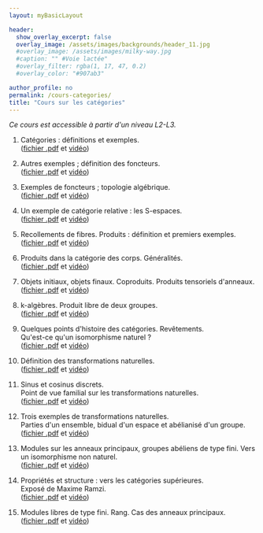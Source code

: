 ```yaml
---
layout: myBasicLayout

header:
  show_overlay_excerpt: false
  overlay_image: /assets/images/backgrounds/header_11.jpg
  #overlay_image: /assets/images/milky-way.jpg
  #caption: "" #Voie lactée"
  #overlay_filter: rgba(1, 17, 47, 0.2)
  #overlay_color: "#907ab3"

author_profile: no
permalink: /cours-categories/
title: "Cours sur les catégories"
---
```


*Ce cours est accessible à partir d'un niveau L2-L3.*

1. Catégories : définitions et exemples.  
([fichier .pdf](1_categories_definition_exemples.pdf)
et [vidéo](https://youtu.be/BqPdpzYh3uI))

1. Autres exemples ; définition des foncteurs.  
([fichier .pdf](2_autres_exemples_et_foncteurs.pdf)
et [vidéo](https://youtu.be/OxdiWXWGtWc))

1. Exemples de foncteurs ; topologie algébrique.  
([fichier .pdf](3_exemples_de_foncteurs_topologie_algebrique.pdf)
et [vidéo](https://youtu.be/kdDqW3oQ9ng))

1. Un exemple de catégorie relative : les S-espaces.  
([fichier .pdf](4_un_exemple_de_categorie_relative_les_S_espaces.pdf)
et [vidéo](https://youtu.be/7Ru1as-yv6E))

1. Recollements de fibres. Produits : définition et premiers exemples.  
([fichier .pdf](5_recollement_de_fibres_Produits.pdf)
et [vidéo](https://youtu.be/UPRkEEXCczg))

1. Produits dans la catégorie des corps. Généralités.  
([fichier .pdf](6_produits_dans_la_categorie_des_corps_et_generalites.pdf)
et [vidéo](https://youtu.be/irHwB-pknVE))

1. Objets initiaux, objets finaux. Coproduits. Produits tensoriels d'anneaux.  
([fichier .pdf](6_produits_dans_la_categorie_des_corps_et_generalites.pdf)
et [vidéo](https://youtu.be/no9y2DzCRvQ))

1. k-algèbres. Produit libre de deux groupes.  
([fichier .pdf](8_k_algebres_Produit_libre_de_deux_groupes.pdf)
et [vidéo](https://youtu.be/_M6IW8OryK8))

1. Quelques points d'histoire des catégories.  Revêtements.  
Qu'est-ce qu'un isomorphisme naturel ?  
([fichier .pdf](9_Histoire_Revetements_Isomorphismes_naturels.pdf)
et [vidéo](https://youtu.be/AikoBApiMTI))

1. Définition des transformations naturelles.  
([fichier .pdf](10_transformations_naturelles.pdf)
et [vidéo](https://youtu.be/1_VGt0f2LFM))

1. Sinus et cosinus discrets.  
Point de vue familial sur les transformations naturelles.  
([fichier .pdf](11_Sinus_discret_transformations_naturelles_en_famille.pdf)
et [vidéo](https://youtu.be/xxV7clBr4aE))

1. Trois exemples de transformations naturelles.  
Parties d'un ensemble, bidual d'un espace et abélianisé d'un groupe.  
([fichier .pdf](12_Trois_exemples_de_transformations_naturelles.pdf)
et [vidéo](https://youtu.be/L6ObOdysnd8))

1. Modules sur les anneaux principaux, groupes abéliens de type fini.  Vers un isomorphisme non naturel.  
([fichier .pdf](13_Vers_un_isomorphisme_non_naturel.pdf)
et [vidéo](https://youtu.be/tj79K2TEwWA))

1. Propriétés et structure : vers les catégories supérieures.  
Exposé de Maxime Ramzi.  
([fichier .pdf](14_Proprietes_et_structure.pdf)
et [vidéo](https://youtu.be/UPiFYr9g2Cs))

1. Modules libres de type fini. Rang. Cas des anneaux principaux.  
([fichier .pdf](15_Modules_libres_de_type_fini.pdf)
et [vidéo](https://youtu.be/Nces16PTKpY))

